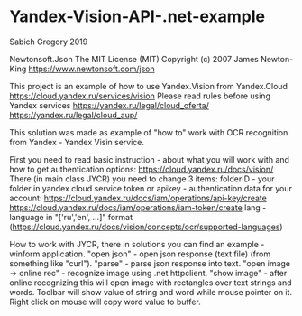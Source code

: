 # Yandex-Vision-API-.net-example
Sabich Gregory 2019

Newtonsoft.Json
The MIT License (MIT)
Copyright (c) 2007 James Newton-King https://www.newtonsoft.com/json

This project is an example of how to use Yandex.Vision from Yandex.Cloud
https://cloud.yandex.ru/services/vision
Please read rules before using Yandex services
https://yandex.ru/legal/cloud_oferta/
https://yandex.ru/legal/cloud_aup/

This solution was made as example of "how to" work with OCR recognition from Yandex - Yandex Visin service.

First you need to read basic instruction - about what you will work with and how to get authentication options: https://cloud.yandex.ru/docs/vision/
There (in main class JYCR) you need to change 3 items:
folderID - your folder in yandex cloud service
token or apikey - authentication data for your account: https://cloud.yandex.ru/docs/iam/operations/api-key/create https://cloud.yandex.ru/docs/iam/operations/iam-token/create
lang - language in "['ru','en', ...]" format (https://cloud.yandex.ru/docs/vision/concepts/ocr/supported-languages)

How to work with JYCR, there in solutions you can find an example - winform application. 
"open json" - open json response (text file) (from something like "curl").
"parse" - parse json response into text.
"open image -> online rec" - recognize image using .net httpclient.
"show image" - after online recognizing this will open image with rectangles over text strings and words. 
Toolbar will show value of string and word while mouse pointer on it.
Right click on mouse will copy word value to buffer.
